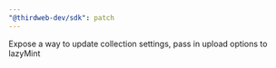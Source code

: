 ```yaml
---
"@thirdweb-dev/sdk": patch
---
```


Expose a way to update collection settings, pass in upload options to lazyMint
